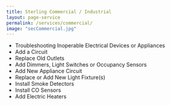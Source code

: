 ```yaml
---
title: Sterling Commercial / Industrial
layout: page-service
permalink: /services/commercial/
image: "secCommercial.jpg"
---
```


- Troubleshooting Inoperable Electrical Devices or Appliances
- Add a Circuit
- Replace Old Outlets
- Add Dimmers, Light Switches or Occupancy Sensors
- Add New Appliance Circuit
- Replace or Add New Light Fixture(s)
- Install Smoke Detectors
- Install CO Sensors
- Add Electric Heaters

